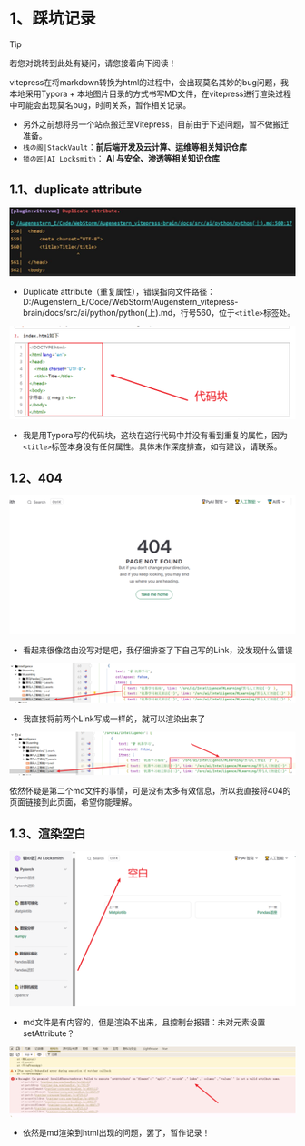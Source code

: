 # 1、踩坑记录

> [!Tip]
>
> 若您对跳转到此处有疑问，请您接着向下阅读！

vitepress在将markdown转换为html的过程中，会出现莫名其妙的bug问题，我本地采用Typora + 本地图片目录的方式书写MD文件，在vitepress进行渲染过程中可能会出现莫名bug，时间关系，暂作相关记录。

- 另外之前想将另一个站点搬迁至Vitepress，目前由于下述问题，暂不做搬迁准备。
- `栈の阁|StackVault`：**前后端开发及云计算、运维等相关知识仓库**
- `锁の匠|AI Locksmith`： **AI 与安全、渗透等相关知识仓库**

<Linkcard url="https://linxiaoqin.netlify.app" title="栈の阁|StackVault" description="https://linxiaoqin.netlify.app" logo="/logo.jpg"/>

<Linkcard url="https://qinxiaolin.netlify.app" title="锁の匠|AI Locksmith" description="https://qinxiaolin.netlify.app" logo="/avatar.png"/>



## 1.1、duplicate attribute

![](bug.assets/1.png)

- Duplicate attribute（重复属性），错误指向文件路径：D:/Augenstern_E/Code/WebStorm/Augenstern_vitepress-brain/docs/src/ai/python/python(上).md，行号560，位于`<title>`标签处。

![](bug.assets/2.png)

- 我是用Typora写的代码块，这块在这行代码中并没有看到重复的属性，因为`<title>`标签本身没有任何属性。具体未作深度排查，如有建议，请联系。



## 1.2、404

![](bug.assets/3.png)

- 看起来很像路由没写对是吧，我仔细排查了下自己写的Link，没发现什么错误

![](bug.assets/5.png)



- 我直接将前两个Link写成一样的，就可以渲染出来了

![](bug.assets/4.png)



依然怀疑是第二个md文件的事情，可是没有太多有效信息，所以我直接将404的页面链接到此页面，希望你能理解。





## 1.3、渲染空白

![](bug.assets/6.png)



- md文件是有内容的，但是渲染不出来，且控制台报错：未对元素设置setAttribute？

![](bug.assets/7.png)



- 依然是md渲染到html出现的问题，罢了，暂作记录！



